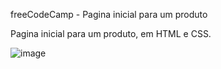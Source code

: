  freeCodeCamp - Pagina inicial para um produto

 Pagina inicial para um produto, em HTML e CSS.

 ![image](https://github.com/wendhausenn/freeCodeCamp-Pagina-inicial-para-um-produto/assets/127610393/30399b4f-a5c1-4fe8-83cc-e9bb7b0cfada)
